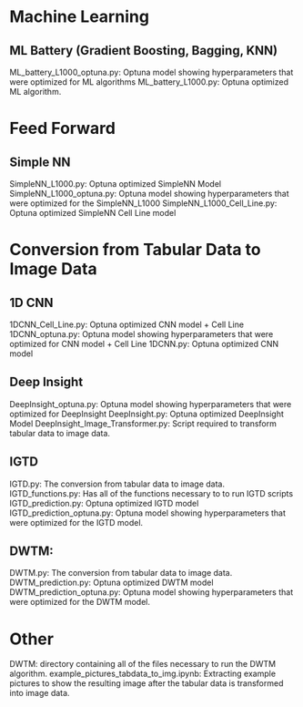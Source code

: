 # Machine Learning
## ML Battery (Gradient Boosting, Bagging, KNN)
ML_battery_L1000_optuna.py: Optuna model showing hyperparameters that were optimized for ML algorithms
ML_battery_L1000.py: Optuna optimized ML algorithm.
# Feed Forward
## Simple NN
SimpleNN_L1000.py: Optuna optimized SimpleNN Model
SimpleNN_L1000_optuna.py: Optuna model showing hyperparameters that were optimized for the SimpleNN_L1000
SimpleNN_L1000_Cell_Line.py: Optuna optimized SimpleNN Cell Line model
# Conversion from Tabular Data to Image Data
## 1D CNN
1DCNN_Cell_Line.py: Optuna optimized CNN model + Cell Line
1DCNN_optuna.py: Optuna model showing hyperparameters that were optimized for CNN model + Cell Line
1DCNN.py: Optuna optimized CNN model
## Deep Insight
DeepInsight_optuna.py: Optuna model showing hyperparameters that were optimized for DeepInsight
DeepInsight.py: Optuna optimized DeepInsight Model
DeepInsight_Image_Transformer.py: Script required to transform tabular data to image data.
## IGTD
IGTD.py: The conversion from tabular data to image data.
IGTD_functions.py: Has all of the functions necessary to to run IGTD scripts
IGTD_prediction.py: Optuna optimized IGTD model
IGTD_prediction_optuna.py: Optuna model showing hyperparameters that were optimized for the IGTD model.
## DWTM: 
DWTM.py: The conversion from tabular data to image data.
DWTM_prediction.py: Optuna optimized DWTM model
DWTM_prediction_optuna.py: Optuna model showing hyperparameters that were optimized for the DWTM model.
# Other
DWTM: directory containing all of the files necessary to run the DWTM algorithm.
example_pictures_tabdata_to_img.ipynb: Extracting example pictures to show the resulting image after the tabular data is transformed into image data.
